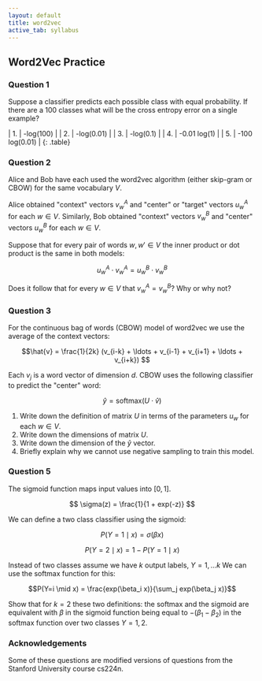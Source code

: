 ```yaml
---
layout: default
title: word2vec
active_tab: syllabus
---
```


## Word2Vec Practice

### Question 1

Suppose a classifier predicts each possible class with equal
probability. If there are a 100 classes what will be the cross
entropy error on a single example?

| 1. | -log(100) |
| 2. | -log(0.01) | 
| 3. | -log(0.1) | 
| 4. | -0.01 log(1) |
| 5. | -100 log(0.01) |
{: .table}

### Question 2

Alice and Bob have each used the word2vec algorithm (either
skip-gram or CBOW) for the same vocabulary $V$.

Alice obtained "context" vectors $v_w^A$ and "center" or "target" vectors $u_w^A$ for each $w \in V$.
Similarly, Bob obtained "context" vectors $v_w^B$ and "center" vectors $u_w^B$ for each $w \in V$.

Suppose that for every pair of words $w, w' \in V$ the inner product or dot product is the 
same in both models:

$$ u_w^A \cdot v_w^A = u_w^B \cdot v_w^B $$

Does it follow that for every $w \in V$ that $v_w^A = v_w^B$? Why or why not?

### Question 3

For the continuous bag of words (CBOW) model of word2vec we use the average of
the context vectors: 

$$\hat{v} = \frac{1}{2k} (v_{i-k} + \ldots + v_{i-1} + v_{i+1} + \ldots + v_{i+k}) $$

Each $v_j$ is a word vector of dimension $d$. CBOW uses the following classifier to predict the "center" word:

$$ \hat{y} = \textrm{softmax}( U \cdot \hat{v} ) $$

1. Write down the definition of matrix $U$ in terms of the parameters $u_w$ for each $w \in V$.
2. Write down the dimensions of matrix $U$.
3. Write down the dimension of the $\hat{y}$ vector.
4. Briefly explain why we cannot use negative sampling to train this model.

### Question 5

The sigmoid function maps input values into $[0,1]$. 

$$ \sigma(z) = \frac{1}{1 + exp(-z)} $$

We can define a two class classifier using the sigmoid:

$$P(Y=1 \mid x) = \sigma(\beta x)$$

$$P(Y=2 \mid x) = 1 - P(Y=1 \mid x)$$

Instead of two classes assume we have $k$ output labels, $Y = 1, \ldots k$
We can use the softmax function for this:

$$P(Y=i \mid x) = \frac{exp(\beta_i x)}{\sum_j exp(\beta_j x)}$$

Show that for $k=2$ these two definitions: the softmax and the sigmoid
are equivalent with $\beta$ in the sigmoid function being equal to $- (\beta_1 - \beta_2)$
in the softmax function over two classes $Y=1,2$.

### Acknowledgements

Some of these questions are modified versions of questions from the Stanford University course cs224n.

